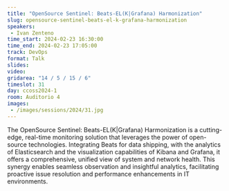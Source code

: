 ```yaml
---
title: "OpenSource Sentinel: Beats-EL(K|Grafana) Harmonization"
slug: opensource-sentinel-beats-el-k-grafana-harmonization
speakers:
 - Ivan Zenteno
time_start: 2024-02-23 16:30:00
time_end: 2024-02-23 17:05:00
track: DevOps
format: Talk
slides: 
video: 
gridarea: "14 / 5 / 15 / 6"
timeslot: 31
day: ccoss2024-1
room: Auditorio 4
images: 
 - /images/sessions/2024/31.jpg
---
```


The OpenSource Sentinel: Beats-EL(K|Grafana) Harmonization is a cutting-edge, real-time monitoring solution that leverages the power of open-source technologies. Integrating Beats for data shipping, with the analytics of Elasticsearch and the visualization capabilities of Kibana and Grafana, it offers a comprehensive, unified view of system and network health. This synergy enables seamless observation and insightful analytics, facilitating proactive issue resolution and performance enhancements in IT environments.